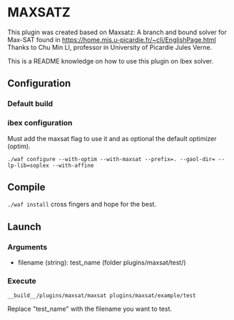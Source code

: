 MAXSATZ
======
This plugin was created based on Maxsatz: A branch and bound solver for Max-SAT found in https://home.mis.u-picardie.fr/~cli/EnglishPage.html
Thanks to Chu Min LI, professor in University of Picardie Jules Verne.

This is a README knowledge on how to use this plugin on ibex solver.


## Configuration

### Default build

### ibex configuration

Must add the maxsat flag to use it and as optional the default optimizer (optim).

`./waf configure --with-optim --with-maxsat --prefix=. --gaol-dir= --lp-lib=soplex --with-affine`

## Compile

`./waf install` cross fingers and hope for the best.

## Launch

### Arguments

* filename (string): test_name (folder plugins/maxsat/test/)

### Execute

`__build__/plugins/maxsat/maxsat plugins/maxsat/example/test`

Replace "test_name" with the filename you want to test.
